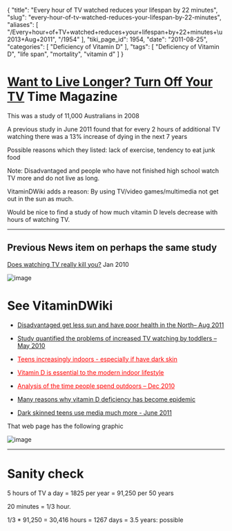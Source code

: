{
    "title": "Every hour of TV watched reduces your lifespan by 22 minutes",
    "slug": "every-hour-of-tv-watched-reduces-your-lifespan-by-22-minutes",
    "aliases": [
        "/Every+hour+of+TV+watched+reduces+your+lifespan+by+22+minutes+\u2013+Aug+2011",
        "/1954"
    ],
    "tiki_page_id": 1954,
    "date": "2011-08-25",
    "categories": [
        "Deficiency of Vitamin D"
    ],
    "tags": [
        "Deficiency of Vitamin D",
        "life span",
        "mortality",
        "vitamin d"
    ]
}


# [Want to Live Longer? Turn Off Your TV](http://healthland.time.com/2011/08/17/want-to-live-longer-try-turning-off-your-tv/) Time Magazine

This was a study of 11,000 Australians in 2008

A previous study in June 2011 found that for every 2 hours of additional TV watching there was a 13% increase of dying in the next 7 years

Possible reasons which they listed: lack of exercise, tendency to eat junk food

Note: Disadvantaged and people who have not finished high school watch TV more and do not live as long.

VitaminDWiki adds a reason: By using TV/video games/multimedia  not get out in the sun as much.

Would be nice to find a study of how much vitamin D levels decrease with hours of watching TV.

- - - - - 

## Previous News item on perhaps the same study

[Does watching TV really kill you?](http://scienceblogs.com/cognitivedaily/2010/01/does_tv-watching_really_kill_y.php) Jan 2010

<img src="https://d1bk1kqxc0sym.cloudfront.net/attachments/png/tv-hours-vs-mortality.png" alt="image">

# See VitaminDWiki

* [Disadvantaged get less sun and have poor health in the North– Aug 2011](/posts/disadvantaged-get-less-sun-and-have-poor-health-in-the-north)

* [Study quantified the problems of increased TV watching by toddlers – May 2010](/posts/study-quantified-the-problems-of-increased-tv-watching-by-toddlers)

* <a href="/posts/teens-increasingly-indoors-especially-if-have-dark-skin" style="color: red; text-decoration: underline;" title="This link has an unknown page_id: 545">Teens increasingly indoors - especially if have dark skin</a>

* <a href="/posts/vitamin-d-is-essential-to-the-modern-indoor-lifestyle" style="color: red; text-decoration: underline;" title="This link has an unknown page_id: 1040">Vitamin D is essential to the modern indoor lifestyle</a>

* <a href="/posts/analysis-of-the-time-people-spend-outdoors" style="color: red; text-decoration: underline;" title="This link has an unknown page_id: 1213">Analysis of the time people spend outdoors – Dec 2010</a>

* [Many reasons why vitamin D deficiency has become epidemic](/posts/many-reasons-why-vitamin-d-deficiency-has-become-epidemic)

* [Dark skinned teens use media much more - June 2011](/posts/dark-skinned-teens-use-media-much-more)

That web page has the following graphic

<img src="/attachments/d3.mock.jpg" alt="image"> 

- - - - - - - - - 

# Sanity check

5 hours of TV a day = 1825 per year = 91,250 per 50 years

20 minutes = 1/3 hour.

1/3 * 91,250 = 30,416 hours = 1267 days = 3.5 years: possible
